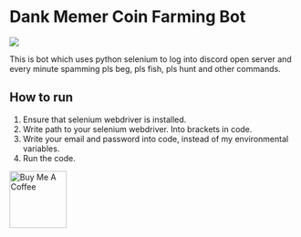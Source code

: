 # Dank Memer Coin Farming Bot

![](https://static.wikia.nocookie.net/sandbox/images/d/d1/Dankmemer.png/revision/latest/scale-to-width-down/340?cb=20200531074404)

This is bot which uses python selenium to log into discord open server and every minute spamming pls beg, pls fish, pls hunt and other commands.

## How to run

1. Ensure that selenium webdriver is installed.
2. Write path to your selenium webdriver. Into brackets in code.
3. Write your email and password into code, instead of my environmental variables.
4. Run the code.

<a href="https://www.buymeacoffee.com/ignacywie" target="_blank"><img src="https://cdn.buymeacoffee.com/buttons/v2/default-yellow.png" alt="Buy Me A Coffee" style="height: 27,6497696px !important;width: 100px !important;" ></a>
